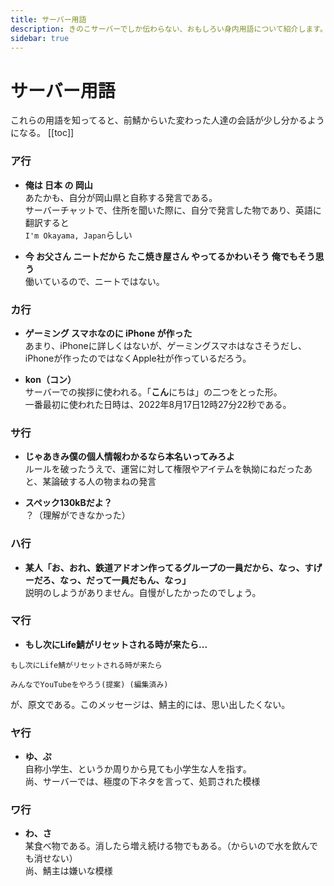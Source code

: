 ```yaml
---
title: サーバー用語
description: きのこサーバーでしか伝わらない、おもしろい身内用語について紹介します。
sidebar: true
---
```

# サーバー用語
これらの用語を知ってると、前鯖からいた変わった人達の会話が少し分かるようになる。
[[toc]]

### ア行
* **俺は 日本 の 岡山**<br>
あたかも、自分が岡山県と自称する発言である。<br>
サーバーチャットで、住所を聞いた際に、自分で発言した物であり、英語に翻訳すると<br>
`I'm Okayama, Japan`らしい

* **今 お父さん ニートだから たこ焼き屋さん やってるかわいそう 俺でもそう思う**<br>
働いているので、ニートではない。

### カ行
* **ゲーミング スマホなのに iPhone が作った**<br>
あまり、iPhoneに詳しくはないが、ゲーミングスマホはなさそうだし、iPhoneが作ったのではなくApple社が作っているだろう。

* **kon（コン）**<br>
サーバーでの挨拶に使われる。「**こん**にちは」の二つをとった形。<br>
一番最初に使われた日時は、2022年8月17日12時27分22秒である。

### サ行
* **じゃあきみ僕の個人情報わかるなら本名いってみろよ**<br>
ルールを破ったうえで、運営に対して権限やアイテムを執拗にねだったあと、某論破する人の物まねの発言

* **スペック130kBだよ？**<br>
？（理解ができなかった）

### ハ行
* **某人「お、おれ、鉄道アドオン作ってるグループの一員だから、なっ、すげーだろ、なっ、だって一員だもん、なっ」**<br>
説明のしようがありません。自慢がしたかったのでしょう。

### マ行
* **もし次にLife鯖がリセットされる時が来たら...**<br>
```
もし次にLife鯖がリセットされる時が来たら

みんなでYouTubeをやろう(提案) (編集済み)
```
が、原文である。このメッセージは、鯖主的には、思い出したくない。

### ヤ行
* **ゆ、ぷ**<br>
自称小学生、というか周りから見ても小学生な人を指す。<br>
尚、サーバーでは、極度の下ネタを言って、処罰された模様

### ワ行
* **わ、さ**<br>
某食べ物である。消したら増え続ける物でもある。（からいので水を飲んでも消せない）<br>
尚、鯖主は嫌いな模様

